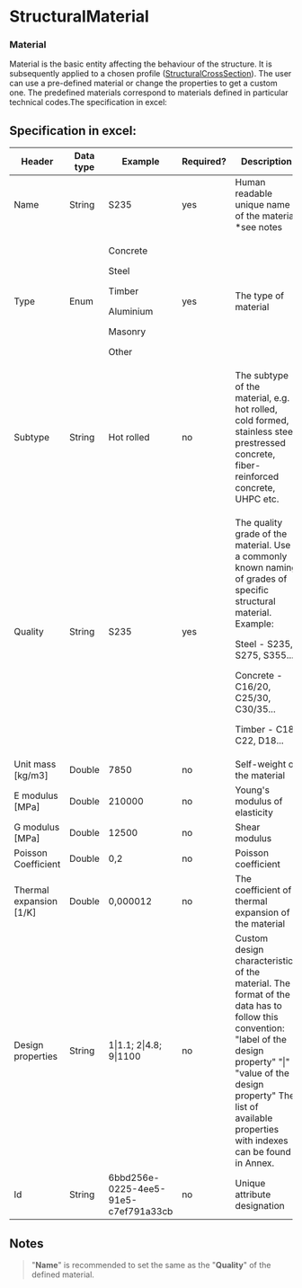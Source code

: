 # StructuralMaterial

### Material

Material is the basic entity affecting the behaviour of the structure. It is subsequently applied to a chosen profile ([StructuralCrossSection](structuralcrosssection.md)). The user can use a pre-defined material or change the properties to get a custom one. The predefined materials correspond to materials defined in particular technical codes.The specification in excel:

## Specification in excel:

| Header | Data type | Example | Required? | Description |
| --- | --- | --- | --- | --- |
| Name | String | S235 | yes | Human readable unique name of the material \*see notes |
| Type | Enum | <p>Concrete<br></p><p>Steel<br></p><p>Timber<br></p><p>Aluminium<br></p><p>Masonry<br></p><p>Other</p> | yes | The type of material |
| Subtype | String | Hot rolled | no | The subtype of the material, e.g. hot rolled, cold formed, stainless steel, prestressed concrete, fiber-reinforced concrete, UHPC etc. |
| Quality | String | S235 | yes | <p>The quality grade of the material. Use a commonly known naming of grades of specific structural material. Example:</p><p>Steel - S235, S275, S355...</p><p>Concrete - C16/20, C25/30, C30/35...</p><p>Timber - C18, C22, D18...</p> |
| Unit mass \[kg/m3] | Double | 7850 | no | Self-weight of the material |
| E modulus \[MPa] | Double | 210000 | no | Young's modulus of elasticity |
| G modulus \[MPa] | Double | 12500 | no | Shear modulus |
| Poisson Coefficient | Double | 0,2 | no | Poisson coefficient |
| Thermal expansion \[1/K] | Double | 0,000012 | no | The coefficient of thermal expansion of the material |
| Design properties | String | 1\|1.1; 2\|4.8; 9\|1100 | no | Custom design characteristics of the material. The format of the data has to follow this convention: "label of the design property" "\|" "value of the design property" The list of available properties with indexes can be found in Annex. |
| Id | String | 6bbd256e-0225-4ee5-91e5-c7ef791a33cb | no | Unique attribute designation |

## Notes


>"**Name**" is recommended to set the same as the "**Quality**" of the defined material.

